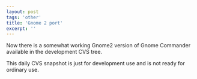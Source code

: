 ```yaml
---
layout: post
tags: 'other'
title: 'Gnome 2 port'
excerpt: ''
---
```


Now there is a somewhat working Gnome2 version of Gnome Commander
available in the development CVS tree.

This daily CVS snapshot is just for development use and is not ready for ordinary use.
